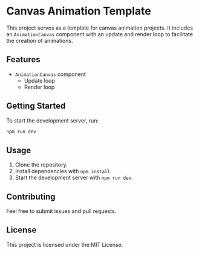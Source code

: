 # Canvas Animation Template

This project serves as a template for canvas animation projects. It includes an `AnimationCanvas` component with an update and render loop to facilitate the creation of animations.

## Features

- `AnimationCanvas` component
    - Update loop
    - Render loop

## Getting Started

To start the development server, run:

```bash
npm run dev
```

## Usage

1. Clone the repository.
2. Install dependencies with `npm install`.
3. Start the development server with `npm run dev`.

## Contributing

Feel free to submit issues and pull requests.

## License

This project is licensed under the MIT License.